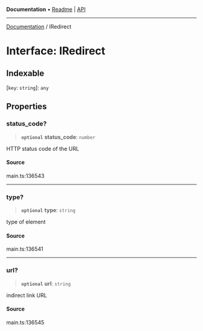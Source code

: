 **Documentation** • [Readme](../README.md) \| [API](../globals.md)

***

[Documentation](../README.md) / IRedirect

# Interface: IRedirect

## Indexable

 \[`key`: `string`\]: `any`

## Properties

### status\_code?

> **`optional`** **status\_code**: `number`

HTTP status code of the URL

#### Source

main.ts:136543

***

### type?

> **`optional`** **type**: `string`

type of element

#### Source

main.ts:136541

***

### url?

> **`optional`** **url**: `string`

indirect link URL

#### Source

main.ts:136545
